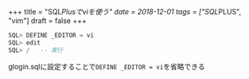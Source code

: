 +++
title = "SQL*Plusでviを使う"
date = 2018-12-01
tags = ["SQL*PLUS", "vim"]
draft = false
+++

```sql
SQL> DEFINE _EDITOR = vi
SQL> edit
SQL> /   -- 実行
```

glogin.sqlに設定することで`DEFINE _EDITOR = vi`を省略できる
